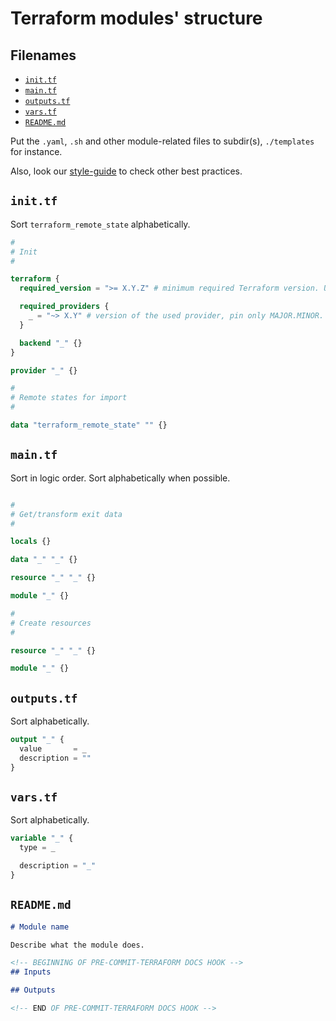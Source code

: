 # Terraform modules' structure

## Filenames <!-- omit in toc -->

* [`init.tf`](#inittf)
* [`main.tf`](#maintf)
* [`outputs.tf`](#outputstf)
* [`vars.tf`](#varstf)
* [`README.md`](#readmemd)

Put the `.yaml`, `.sh` and other module-related files to subdir(s), `./templates` for instance.

Also, look our [style-guide](style-guide.md) to check other best practices.

## `init.tf`

Sort `terraform_remote_state` alphabetically.

```terraform
#
# Init
#

terraform {
  required_version = ">= X.Y.Z" # minimum required Terraform version. Use the oldest version if possible.

  required_providers {
    _ = "~> X.Y" # version of the used provider, pin only MAJOR.MINOR. Use the newest version if possible.
  }

  backend "_" {}
}

provider "_" {}

#
# Remote states for import
#

data "terraform_remote_state" "" {}

```


## `main.tf`

Sort in logic order. Sort alphabetically when possible.

```terraform

#
# Get/transform exit data
#

locals {}

data "_" "_" {}

resource "_" "_" {}

module "_" {}

#
# Create resources
#

resource "_" "_" {}

module "_" {}

```

## `outputs.tf`

Sort alphabetically.

```terraform
output "_" {
  value       = _
  description = ""
}

```

## `vars.tf`

Sort alphabetically.

```terraform
variable "_" {
  type = _

  description = "_"
}

```

## `README.md`

```md
# Module name

Describe what the module does.

<!-- BEGINNING OF PRE-COMMIT-TERRAFORM DOCS HOOK -->
## Inputs

## Outputs

<!-- END OF PRE-COMMIT-TERRAFORM DOCS HOOK -->

```
